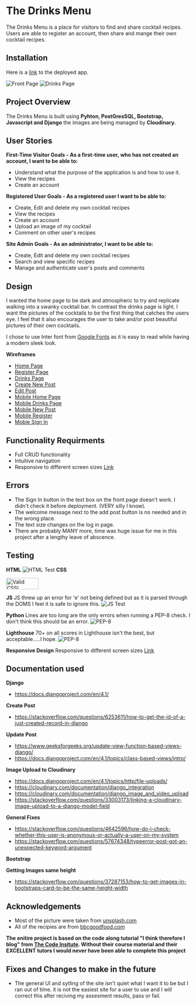 # The Drinks Menu

The Drinks Menu is a place for visitors to find and share cocktail recipes. Users are able to register an account, then share and mange their own cocktail recipes. 
## Installation

Here is a [link](https://drinks-menu.herokuapp.com/) to the deployed app. 

![Front Page](static/images/frontpage.png)
![Drinks Page](static/images/Drinkspage.png)
## Project Overview

The Drinks Menu is built using **Pyhton, PostGresSQL, Bootstrap, Javascript and Django** the images are being managed by **Cloudinary.** 

## User Stories
**First-Time Visitor Goals - As a first-time user, who has not created an account, I want to be able to:**
* Understand what the purpose of the application is and how to use it.  
* View the recipes
* Create an account

**Registered User Goals - As a registered user I want to be able to:**
* Create, Edit and delete my own cocktail recipes
* View the recipes
* Create an account
* Upload an image of my cocktail
* Comment on other user's recipes

**Site Admin Goals - As an administrator, I want to be able to:**
* Create, Edit and delete my own cocktail recipes
* Search and view specific recipes
* Manage and authenticate user's posts and comments

## Design

I wanted the home page to be dark and atmospheric to try and replicate walking into a swanky cocktail bar. 
In contrast the drinks page is light. I want the pictures of the cocktails to be the first thing that catches the users eye. I feel that it also encourages the user
to take and/or post beautiful pictures of their own cocktails. 

I chose to use Inter font from [Google Fonts](https://fonts.google.com/specimen/Inter) as it is easy to read while having a modern sleek look. 

**Wireframes**

* [Home Page](static/images/home-wf.png)
* [Register Page](static/images/register-wf.png)
* [Drinks Page](static/images/drinks-wf.png)
* [Create New Post](static/images/create-new-wf.png)
* [Edit Post](static/images/edit-wf.png)
* [Mobile Home Page](static/images/home-phone-wf.png)
* [Mobile Drinks Page](static/images/drinks-phone-wf.png)
* [Mobile New Post](static/images/new-post-phone-wf.png)
* [Mobile Register](static/images/register-phone-wf.png)
* [Mobie Sign In](static/images/sign-in-phone-wf.png)





## Functionality Requirments 
* Full CRUD functionality
* Intuitive navigation
* Responsive to different screen sizes [Link](http://www.responsinator.com/?url=https%3A%2F%2F8000-amjweb-drinksmenu-kaemokxwq2e.ws-eu64.gitpod.io%2Fcocktails%2F)

## Errors
* The Sign In button in the text box on the front page doesn't work. I didn't check it before deployment. (VERY silly I know).
* The welcome message next to the add post button is no needed and in the wrong place.
* The text size changes on the log in page.  
* There are probably MANY more, time was huge issue for me in this project after a lengthy leave of abscence.

## Testing
**HTML**
![HTML Test](static/images/homepagehtmlcheck.png)
**CSS**
<p>
    <a href="https://jigsaw.w3.org/css-validator/check/referer">
        <img style="border:0;width:88px;height:31px"
            src="https://jigsaw.w3.org/css-validator/images/vcss"
            alt="Valid CSS!" />
    </a>
</p>
            

**JS**
JS threw up an error for 'e' not being defined but as it is parsed through the DOMS I feel it is safe to ignore this. 
![JS Test](static/images/eispharsedinthroughtthedoms.png)

**Python**
Lines are too long are the only errors when running a PEP-8 check. I don't think this should be an error. 
![PEP-8](static/images/PEP-8onlyiflinetolongleft.png)

**Lighthouse**
70+ on all scores in Lighthouse isn't the best, but acceptable.....I hope. 
![PEP-8](static/images/Lighthouse.png)

**Responsive Design**
Responsive to different screen sizes [Link](http://www.responsinator.com/?url=https%3A%2F%2F8000-amjweb-drinksmenu-kaemokxwq2e.ws-eu70.gitpod.io%2F)

## Documentation used

**Django**
- https://docs.djangoproject.com/en/4.1/

**Create Post**
-   https://stackoverflow.com/questions/6253611/how-to-get-the-id-of-a-just-created-record-in-django

**Update Post**

-   https://www.geeksforgeeks.org/update-view-function-based-views-django/
-   https://docs.djangoproject.com/en/4.1/topics/class-based-views/intro/

**Image Upload to Cloudinary**

-   https://docs.djangoproject.com/en/4.1/topics/http/file-uploads/
-   https://cloudinary.com/documentation/django_integration
-   https://cloudinary.com/documentation/django_image_and_video_upload
-   https://stackoverflow.com/questions/33003173/linking-a-cloudinary-image-upload-to-a-django-model-field

**General Fixes**
-   https://stackoverflow.com/questions/4642596/how-do-i-check-whether-this-user-is-anonymous-or-actually-a-user-on-my-system
-   https://stackoverflow.com/questions/57674348/typeerror-post-got-an-unexpected-keyword-argument

**Bootstrap**

**Getting Images same height**

-   https://stackoverflow.com/questions/37287153/how-to-get-images-in-bootstraps-card-to-be-the-same-height-width

## Acknowledgements

* Most of the picture were taken from [unsplash.com](https://unsplash.com/)
* All of the recipies are from [bbcgoodfood.com](https://www.bbcgoodfood.com/)

**The enitire project is based on the code along tutorial "I think therefore I blog" from [The Code Insitute](https://codeinstitute.net/full-stack-software-development-diploma/?utm_term=the%20code%20institute&utm_campaign=CI+-+UK+-+Search+-+Brand&utm_source=adwords&utm_medium=ppc&hsa_acc=8983321581&hsa_cam=1578649861&hsa_grp=62188641240&hsa_ad=581730217381&hsa_src=g&hsa_tgt=kwd-572567981978&hsa_kw=the%20code%20institute&hsa_mt=e&hsa_net=adwords&hsa_ver=3&gclid=CjwKCAjwyaWZBhBGEiwACslQo-MjHk10r88-t4IPQa_EDUihpydmI6C5nLpOwKQydYkoDnId_dncuhoCP_UQAvD_BwE). Without their course material and their EXCELLENT tutors I would never have been able to complete this project**

## Fixes and Changes to make in the future

- The general UI and sytling of the site isn't quiet what I want it to be but I ran out of time. 
    it is not the easiest site for a user to use and I will correct this after reciving my assesment results, pass or fail. 

